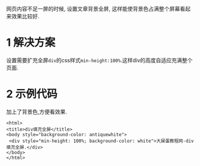<div class="jumbotron">
<p>网页内容不足一屏的时候, 设置文章背景全屏, 这样能使背景色占满整个屏幕看起来效果比较好.
</p>
</div>

1 解决方案
===

设置需要扩充全屏`div`的css样式`min-height:100%`.这样div的高度自适应充满整个页面.

2 示例代码
===

加上了背景色,方便看效果.

```
<html>
<title>div填充全屏</title>
<body style="background-color: antiquewhite">
 <div style="min-height: 100%; background-color: white">大屎蛋教程网-div填充全屏.</div>
</body>
</html>
```